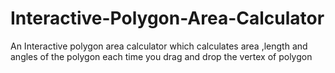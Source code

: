 # Interactive-Polygon-Area-Calculator
An Interactive polygon area calculator which calculates area ,length and angles of the polygon each time you drag and drop the vertex of polygon
